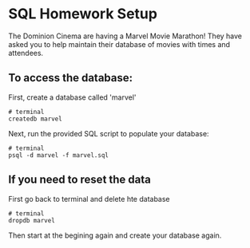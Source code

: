 # SQL Homework Setup

The Dominion Cinema are having a Marvel Movie Marathon! They have asked you to help maintain their database of movies with times and attendees.

## To access the database:

First, create a database called 'marvel'

```
# terminal
createdb marvel
```

Next, run the provided SQL script to populate your database:

```
# terminal
psql -d marvel -f marvel.sql
```


## If you need to reset the data

First go back to terminal and delete hte database

```
# terminal
dropdb marvel
```

Then start at the begining again and create your database again.